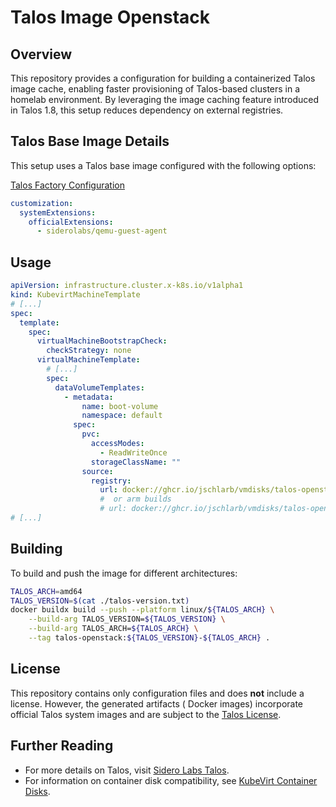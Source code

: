 # Talos Image Openstack

## Overview

This repository provides a configuration for building a containerized Talos image cache, enabling faster provisioning of
Talos-based clusters in a homelab environment. By leveraging the image caching feature introduced in Talos 1.8, this
setup reduces dependency on external registries.

## Talos Base Image Details

This setup uses a Talos base image configured with the following options:

[Talos Factory Configuration](https://factory.talos.dev/?arch=amd64&cmdline-set=true&extensions=-&extensions=siderolabs%2Fqemu-guest-agent&platform=openstack&target=cloud)

```yaml
customization:
  systemExtensions:
    officialExtensions:
      - siderolabs/qemu-guest-agent
```

## Usage

```yaml
apiVersion: infrastructure.cluster.x-k8s.io/v1alpha1
kind: KubevirtMachineTemplate
# [...]
spec:
  template:
    spec:
      virtualMachineBootstrapCheck:
        checkStrategy: none
      virtualMachineTemplate:
        # [...]
        spec:
          dataVolumeTemplates:
            - metadata:
                name: boot-volume
                namespace: default
              spec:
                pvc:
                  accessModes:
                    - ReadWriteOnce
                  storageClassName: ""
                source:
                  registry:
                    url: docker://ghcr.io/jschlarb/vmdisks/talos-openstack:v1.9.4-amd64
                    #  or arm builds
                    # url: docker://ghcr.io/jschlarb/vmdisks/talos-openstack:v1.9.4-arm64 
# [...]
```

## Building

To build and push the image for different architectures:

```sh
TALOS_ARCH=amd64
TALOS_VERSION=$(cat ./talos-version.txt)
docker buildx build --push --platform linux/${TALOS_ARCH} \
    --build-arg TALOS_VERSION=${TALOS_VERSION} \
    --build-arg TALOS_ARCH=${TALOS_ARCH} \
    --tag talos-openstack:${TALOS_VERSION}-${TALOS_ARCH} .
```

## License

This repository contains only configuration files and does **not** include a license. However, the generated artifacts (
Docker images) incorporate official Talos system images and are subject to
the [Talos License](https://github.com/siderolabs/talos/blob/main/LICENSE).

## Further Reading

- For more details on Talos, visit [Sidero Labs Talos](https://www.talos.dev/).
- For information on container disk compatibility,
  see [KubeVirt Container Disks](https://kubevirt.io/user-guide/storage/disks_and_volumes/#containerdisk-workflow-example).

